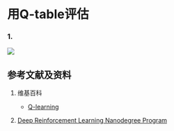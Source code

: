 # 用Q-table评估

### 1.

![](/images/体验蒙特卡洛控制算法/用Q-table评估/state-action-reward.png)

## 参考文献及资料

1. 维基百科
	- [Q-learning](https://en.wikipedia.org/wiki/Q-learning) 

2. [Deep Reinforcement Learning Nanodegree Program](https://www.udacity.com/course/deep-reinforcement-learning-nanodegree--nd893)